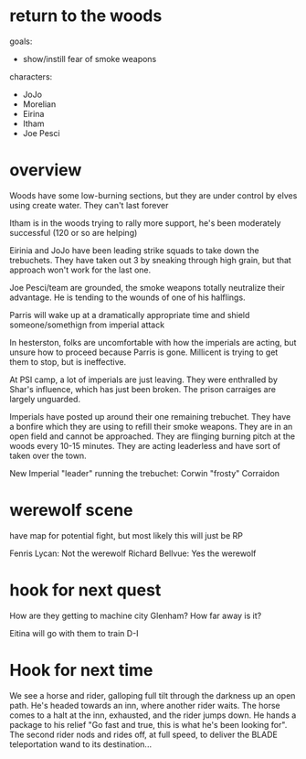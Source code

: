 # return to the woods

goals:
* show/instill fear of smoke weapons

characters:
* JoJo
* Morelian
* Eirina
* Itham
* Joe Pesci

# overview
Woods have some low-burning sections, but they are under control by elves using create water. They can't last forever

Itham is in the woods trying to rally more support, he's been moderately successful (120 or so are helping)

Eirinia and JoJo have been leading strike squads to take down the trebuchets. They have taken out 3 by sneaking through high grain, but that approach won't work for the last one.

Joe Pesci/team are grounded, the smoke weapons totally neutralize their advantage. He is tending to the wounds of one of his halflings.

Parris will wake up at a dramatically appropriate time and shield someone/somethign from imperial attack

In hesterston, folks are uncomfortable with how the imperials are acting, but unsure how to proceed because Parris is gone. Millicent is trying to get them to stop, but is ineffective.

At PSI camp, a lot of imperials are just leaving. They were enthralled by Shar's influence, which has just been broken. The prison carraiges are largely unguarded.

Imperials have posted up around their one remaining trebuchet. They have a bonfire which they are using to refill their smoke weapons. They are in an open field and cannot be approached. They are flinging burning pitch at the woods every 10-15 minutes. They are acting leaderless and have sort of taken over the town.

New Imperial "leader" running the trebuchet: Corwin "frosty" Corraidon

# werewolf scene

have map for potential fight, but most likely this will just be RP

Fenris Lycan: Not the werewolf
Richard Bellvue: Yes the werewolf

# hook for next quest

How are they getting to machine city Glenham?
How far away is it?

Eitina will go with them to train D-I

# Hook for next time

We see a horse and rider, galloping full tilt through the darkness up an open path. He's headed towards an inn, where another rider waits. The horse comes to a halt at the inn, exhausted, and the rider jumps down. He hands a package to his relief "Go fast and true, this is what he's been looking for". The second rider nods and rides off, at full speed, to deliver the BLADE teleportation wand to its destination...